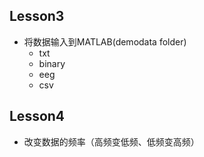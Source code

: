 ## Lesson3
- 将数据输入到MATLAB(demodata folder)
    + txt
    + binary
    + eeg
    + csv

## Lesson4
- 改变数据的频率（高频变低频、低频变高频）
